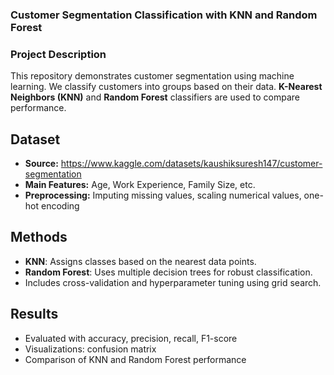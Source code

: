 ### Customer Segmentation Classification with KNN and Random Forest

### Project Description

This repository demonstrates customer segmentation using machine learning. We classify customers into groups based on their data. **K-Nearest Neighbors (KNN)** and **Random Forest** classifiers are used to compare performance.

## Dataset

- **Source:** https://www.kaggle.com/datasets/kaushiksuresh147/customer-segmentation
- **Main Features:** Age, Work Experience, Family Size, etc.
- **Preprocessing:** Imputing missing values, scaling numerical values, one-hot encoding

## Methods

- **KNN**: Assigns classes based on the nearest data points.
- **Random Forest**: Uses multiple decision trees for robust classification.
- Includes cross-validation and hyperparameter tuning using grid search.

## Results

- Evaluated with accuracy, precision, recall, F1-score
- Visualizations: confusion matrix
- Comparison of KNN and Random Forest performance
